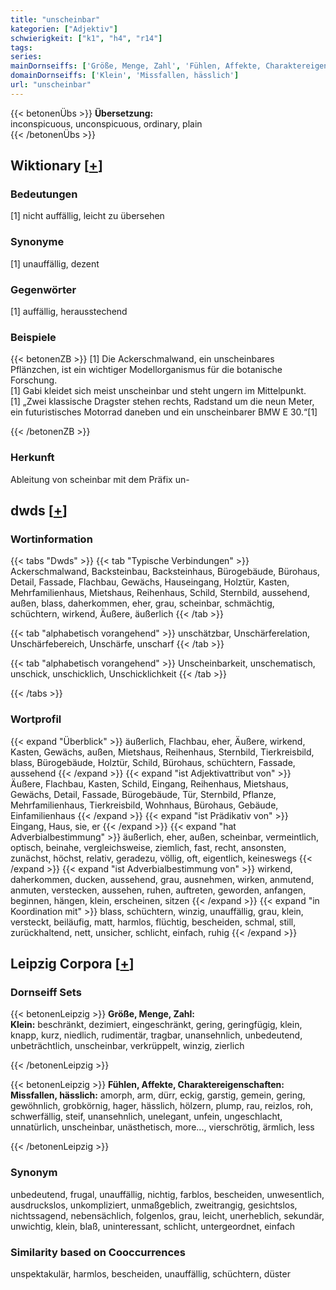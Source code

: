 ```yaml
---
title: "unscheinbar"
kategorien: ["Adjektiv"]
schwierigkeit: ["k1", "h4", "r14"]
tags:
series:
mainDornseiffs: ['Größe, Menge, Zahl', 'Fühlen, Affekte, Charaktereigenschaften']
domainDornseiffs: ['Klein', 'Missfallen, hässlich']
url: "unscheinbar"
---
```


{{< betonenÜbs >}}
**Übersetzung:**  
inconspicuous, unconspicuous, ordinary, plain  
{{< /betonenÜbs >}}

## Wiktionary [[+](https://de.wiktionary.org/wiki/unscheinbar)]

### Bedeutungen
[1] nicht auffällig, leicht zu übersehen  

### Synonyme
[1] unauffällig, dezent  

### Gegenwörter
[1] auffällig, herausstechend  

### Beispiele
{{< betonenZB >}}
[1] Die Ackerschmalwand, ein unscheinbares Pflänzchen, ist ein wichtiger Modellorganismus für die botanische Forschung.  
[1] Gabi kleidet sich meist unscheinbar und steht ungern im Mittelpunkt.  
[1] „Zwei klassische Dragster stehen rechts, Radstand um die neun Meter, ein futuristisches Motorrad daneben und ein unscheinbarer BMW E 30.“[1]  

{{< /betonenZB >}}
### Herkunft
Ableitung von scheinbar mit dem Präfix un-  



## dwds [[+](https://www.dwds.de/wb/unscheinbar)]

### Wortinformation
{{< tabs "Dwds" >}}
{{< tab "Typische Verbindungen" >}}
Ackerschmalwand, Backsteinbau, Backsteinhaus, Bürogebäude, Bürohaus, Detail, Fassade, Flachbau, Gewächs, Hauseingang, Holztür, Kasten, Mehrfamilienhaus, Mietshaus, Reihenhaus, Schild, Sternbild, aussehend, außen, blass, daherkommen, eher, grau, scheinbar, schmächtig, schüchtern, wirkend, Äußere, äußerlich
{{< /tab >}}

{{< tab "alphabetisch vorangehend" >}}
unschätzbar, Unschärferelation, Unschärfebereich, Unschärfe, unscharf
{{< /tab >}}

{{< tab "alphabetisch vorangehend" >}}
Unscheinbarkeit, unschematisch, unschick, unschicklich, Unschicklichkeit
{{< /tab >}}

{{< /tabs >}}

### Wortprofil
{{< expand "Überblick" >}} äußerlich, Flachbau, eher, Äußere, wirkend, Kasten, Gewächs, außen, Mietshaus, Reihenhaus, Sternbild, Tierkreisbild, blass, Bürogebäude, Holztür, Schild, Bürohaus, schüchtern, Fassade, aussehend {{< /expand >}}
{{< expand "ist Adjektivattribut von" >}} Äußere, Flachbau, Kasten, Schild, Eingang, Reihenhaus, Mietshaus, Gewächs, Detail, Fassade, Bürogebäude, Tür, Sternbild, Pflanze, Mehrfamilienhaus, Tierkreisbild, Wohnhaus, Bürohaus, Gebäude, Einfamilienhaus {{< /expand >}}
{{< expand "ist Prädikativ von" >}} Eingang, Haus, sie, er {{< /expand >}}
{{< expand "hat Adverbialbestimmung" >}} äußerlich, eher, außen, scheinbar, vermeintlich, optisch, beinahe, vergleichsweise, ziemlich, fast, recht, ansonsten, zunächst, höchst, relativ, geradezu, völlig, oft, eigentlich, keineswegs {{< /expand >}}
{{< expand "ist Adverbialbestimmung von" >}} wirkend, daherkommen, ducken, aussehend, grau, ausnehmen, wirken, anmutend, anmuten, verstecken, aussehen, ruhen, auftreten, geworden, anfangen, beginnen, hängen, klein, erscheinen, sitzen {{< /expand >}}
{{< expand "in Koordination mit" >}} blass, schüchtern, winzig, unauffällig, grau, klein, versteckt, beiläufig, matt, harmlos, flüchtig, bescheiden, schmal, still, zurückhaltend, nett, unsicher, schlicht, einfach, ruhig {{< /expand >}}

## Leipzig Corpora [[+](https://corpora.uni-leipzig.de/en/res?word=unscheinbar&corpusId=deu_newscrawl-public_2018)]

### Dornseiff Sets
{{< betonenLeipzig >}}
**Größe, Menge, Zahl:**  
**Klein:** beschränkt, dezimiert, eingeschränkt, gering, geringfügig, klein, knapp, kurz, niedlich, rudimentär, tragbar, unansehnlich, unbedeutend, unbeträchtlich, unscheinbar, verkrüppelt, winzig, zierlich  

{{< /betonenLeipzig >}}


{{< betonenLeipzig >}}
**Fühlen, Affekte, Charaktereigenschaften:**  
**Missfallen, hässlich:** amorph, arm, dürr, eckig, garstig, gemein, gering, gewöhnlich, grobkörnig, hager, hässlich, hölzern, plump, rau, reizlos, roh, schwerfällig, steif, unansehnlich, unelegant, unfein, ungeschlacht, unnatürlich, unscheinbar, unästhetisch, more..., vierschrötig, ärmlich, less  

{{< /betonenLeipzig >}}

### Synonym
unbedeutend, frugal, unauffällig, nichtig, farblos, bescheiden, unwesentlich, ausdruckslos, unkompliziert, unmaßgeblich, zweitrangig, gesichtslos, nichtssagend, nebensächlich, folgenlos, grau, leicht, unerheblich, sekundär, unwichtig, klein, blaß, uninteressant, schlicht, untergeordnet, einfach


### Similarity based on Cooccurrences
unspektakulär, harmlos, bescheiden, unauffällig, schüchtern, düster


